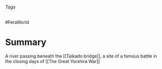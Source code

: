 ###### Tags

#FeraWorld

# Summary
A river passing beneath the [[Taikado bridge]], a site of a famous battle in the closing days of [[The Great Yorshira War]]